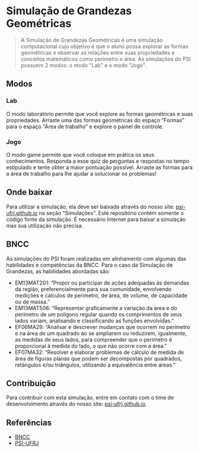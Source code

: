 # Simulação de Grandezas Geométricas

> A Simulação de Grandezas Geométricas é uma simulação computacional cujo objetivo é que o aluno possa explorar as formas geométricas e observar as relações entre suas propriedades e conceitos matemáticos como perímetro e área. As simulações do PSI possuem 2 modos: o modo "Lab" e o modo "Jogo".

## Modos
### Lab
O modo laboratório permite que você explore as formas geométricas e suas propriedades. Arraste uma das formas geométricas do espaço “Formas” para o espaço "Área de trabalho” e explore o painel de controle. 

### Jogo
O modo game permite que você coloque em prática os seus conhecimentos. Responda a esse quiz de perguntas e respostas no tempo estipulado e tente obter a maior pontuação possível. Arraste as formas para a área de trabalho para lhe ajudar a solucionar os problemas!

## Onde baixar
Para utilizar a simulação, ela deve ser baixada através do nosso site: [psi-ufrj.github.io](https://psi-ufrj.github.io/) na seção "Simulações". Este repositório contém somente o código fonte da simulação. É necessário Internet para baixar a simulação mas sua utilização não precisa.

## BNCC
As simulações do PSI foram realizadas em alinhamento com algumas das habilidades e competências da BNCC. Para o caso da Simulação de Grandezas, as habilidades abordadas são:
- EM13MAT201: “Propor ou participar de ações adequadas às demandas da região, preferencialmente para sua comunidade, envolvendo medições e cálculos de perímetro, de área, de volume, de capacidade ou de massa.”
- EM13MAT506: “Representar graficamente a variação da área e do perímetro de um polígono regular quando os comprimentos de seus lados variam, analisando e classificando as funções envolvidas.”
- EF06MA29: “Analisar e descrever mudanças que ocorrem no perímetro e na área de um quadrado ao se ampliarem ou reduzirem, igualmente, as medidas de seus lados, para compreender que o perímetro é proporcional à medida do lado, o que não ocorre com a área.” 
- EF07MA32: “Resolver e elaborar problemas de cálculo de medida de área de figuras planas que podem ser decompostas por quadrados, retângulos e/ou triângulos, utilizando a equivalência entre áreas.” 


## Contribuição
Para contribuir com esta simulação, entre em contato com o time de desenvolvimento através do nosso site: [psi-ufrj.github.io](https://psi-ufrj.github.io/).

## Referências
- [BNCC](http://basenacionalcomum.mec.gov.br/images/BNCC_EI_EF_110518_versaofinal_site.pdf)
- [PSI-UFRJ](https://psi-ufrj.github.io/)
